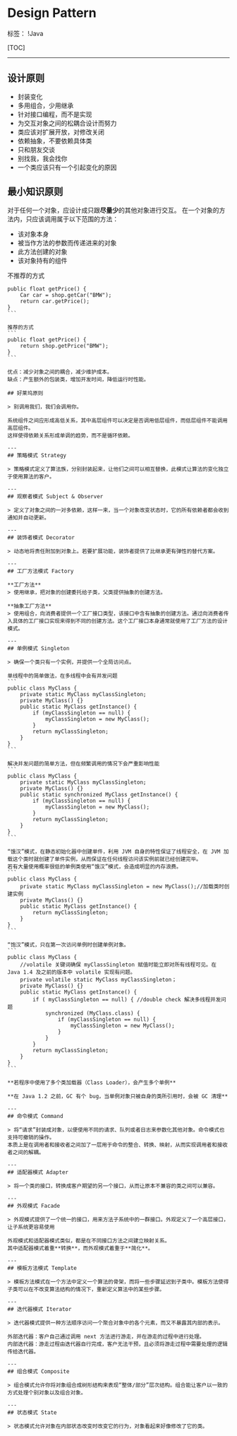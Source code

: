 ﻿# Design Pattern

标签： !Java

[TOC]

---

## 设计原则

- 封装变化
- 多用组合，少用继承
- 针对接口编程，而不是实现
- 为交互对象之间的松耦合设计而努力
- 类应该对扩展开放，对修改关闭
- 依赖抽象，不要依赖具体类
- 只和朋友交谈
- 别找我，我会找你
- 一个类应该只有一个引起变化的原因


## 最小知识原则

对于任何一个对象，应设计成只跟**尽量少**的其他对象进行交互。
在一个对象的方法内，只应该调用属于以下范围的方法：

- 该对象本身
- 被当作方法的参数而传递进来的对象
- 此方法创建的对象
- 该对象持有的组件

不推荐的方式
````
public float getPrice() {
    Car car = shop.getCar("BMW");
    return car.getPrice();
}
```

推荐的方式
```
public float getPrice() {
    return shop.getPrice("BMW");
}
```

优点：减少对象之间的耦合，减少维护成本。
缺点：产生额外的包装类，增加开发时间，降低运行时性能。

## 好莱坞原则

> 别调用我们，我们会调用你。

系统组件之间应形成高低关系，其中高层组件可以决定是否调用低层组件，而低层组件不能调用高层组件。
这样使得依赖关系形成单调的趋势，而不是循环依赖。

---
## 策略模式 Strategy

> 策略模式定义了算法族，分别封装起来，让他们之间可以相互替换，此模式让算法的变化独立于使用算法的客户。

---
## 观察者模式 Subject & Observer

> 定义了对象之间的一对多依赖，这样一来，当一个对象改变状态时，它的所有依赖者都会收到通知并自动更新。

---
## 装饰者模式 Decorator

> 动态地将责任附加到对象上。若要扩展功能，装饰者提供了比继承更有弹性的替代方案。

---
## 工厂方法模式 Factory

**工厂方法**
> 使用继承，把对象的创建委托给子类，父类提供抽象的创建方法。

**抽象工厂方法**
> 使用组合，向消费者提供一个工厂接口类型，该接口中含有抽象的创建方法。通过向消费者传入具体的工厂接口实现来得到不同的创建方法。这个工厂接口本身通常就使用了工厂方法的设计模式。

---
## 单例模式 Singleton

> 确保一个类只有一个实例，并提供一个全局访问点。

单线程中的简单做法，在多线程中会有并发问题
```
public class MyClass {
    private static MyClass myClassSingleton;
    private MyClass() {}
    public static MyClass getInstance() {
        if (myClassSingleton == null) {
            myClassSingleton = new MyClass();
        }
        return myClassSingleton;
    }
}
```

解决并发问题的简单方法，但在频繁调用的情况下会严重影响性能
```
public class MyClass {
    private static MyClass myClassSingleton;
    private MyClass() {}
    public static synchronized MyClass getInstance() {
        if (myClassSingleton == null) {
            myClassSingleton = new MyClass();
        }
        return myClassSingleton;
    }
}
```

“饿汉”模式，在静态初始化器中创建单件，利用 JVM 自身的特性保证了线程安全，在 JVM 加载这个类时就创建了单件实例，从而保证在任何线程访问该实例前就已经创建完毕。
若有大量使用概率很低的单例类使用“饿汉”模式，会造成明显的内存浪费。
```
public class MyClass {
    private static MyClass myClassSingleton = new MyClass();//加载类时创建实例
    private MyClass() {}
    public static MyClass getInstance() {
        return myClassSingleton;
    }
}
```

“饱汉”模式，只在第一次访问单例时创建单例对象。
```
public class MyClass {
    //volatile 关键词确保 myClassSingleton 赋值时能立即对所有线程可见。在 Java 1.4 及之前的版本中 volatile 实现有问题。
    private volatile static MyClass myClassSingleton；
    private MyClass() {}
    public static MyClass getInstance() {
        if ( myClassSingleton == null) { //double check 解决多线程并发问题
            synchronized (MyClass.class) {
                if (myClassSingleton == null) {
                    myClassSingleton = new MyClass();
                }
            }
        }
        return myClassSingleton;
    }
}
```

**若程序中使用了多个类加载器（Class Loader），会产生多个单例**

**在 Java 1.2 之前，GC 有个 bug，当单例对象只被自身的类所引用时，会被 GC 清理**

---
## 命令模式 Command

> 将“请求”封装成对象，以便使用不同的请求、队列或者日志来参数化其他对象。命令模式也支持可撤销的操作。
本质上是在调用者和接收者之间加了一层用于命令的整合、转换、映射，从而实现调用者和接收者之间的解耦。

---
## 适配器模式 Adapter

> 将一个类的接口，转换成客户期望的另一个接口，从而让原本不兼容的类之间可以兼容。

---
## 外观模式 Facade

> 外观模式提供了一个统一的接口，用来方法子系统中的一群接口。外观定义了一个高层接口，让子系统更容易使用

外观模式和适配器模式类似，都是在不同接口方法之间建立映射关系。
其中适配器模式着重**转换**，而外观模式着重于**简化**。

---
## 模板方法模式 Template

> 模板方法模式在一个方法中定义一个算法的骨架，而将一些步骤延迟到子类中。模板方法使得子类可以在不改变算法结构的情况下，重新定义算法中的某些步骤。

---
## 迭代器模式 Iterator

> 迭代器模式提供一种方法顺序访问一个聚合对象中的各个元素，而又不暴露其内部的表示。

外部迭代器：客户自己通过调用 next 方法进行游走，并在游走的过程中进行处理。
内部迭代器：游走过程由迭代器自行完成，客户无法干预，且必须将游走过程中需要处理的逻辑传给迭代器。

---
## 组合模式 Composite

> 组合模式允许你将对象组合成树形结构来表现“整体/部分”层次结构。组合能让客户以一致的方式处理个别对象以及组合对象。

---
## 状态模式 State

> 状态模式允许对象在内部状态改变时改变它的行为，对象看起来好像修改了它的类。

